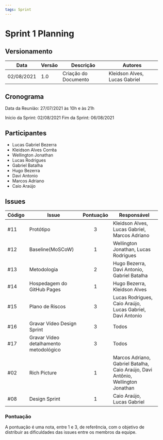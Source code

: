 ```yaml
---
tags: Sprint
---
```


# Sprint 1 Planning

## Versionamento
| Data | Versão | Descrição | Autores |
| -------- | -------- | -------- | ---|
|   02/08/2021   |  1.0    |  Criação do Documento    | Kleidson Alves, Lucas Gabriel

## Cronograma
Data da Reunião: 27/07/2021 às 10h e às 21h

Inicio da Sprint: 02/08/2021
Fim da Sprint: 06/08/2021

## Participantes
* Lucas Gabriel Bezerra
* Kleidson Alves Corrêa
* Wellington Jonathan
* Lucas Rodrigues
* Gabriel Batalha
* Hugo Bezerra
* Davi Antonio
* Marcos Adriano
* Caio Araújo

## Issues

| Código | Issue | Pontuação | Responsável|
| ------- | -------- | :--------: | ---- |
| #11     | Protótipo  | 3 | Kleidson Alves, Lucas Gabriel, Marcos Adriano |
| #12     | Baseline(MoSCoW)  | 1 | Wellington Jonathan, Lucas Rodrigues |
| #13     | Metodologia  | 2 | Hugo Bezerra, Davi Antonio, Gabriel Batalha |
| #14     | Hospedagem do GitHub Pages  | 1 |  Hugo Bezerra, Kleidson Alves  |
| #15     | Plano de Riscos   | 3 |  Lucas Rodrigues, Caio Araújo, Lucas Gabriel, Davi Antonio  |
| #16     | Gravar Vídeo Design Sprint   | 3 |  Todos  |
| #17     | Gravar Vídeo detalhamento metodológico  | 3 |  Todos  |
| #02     | Rich Picture | 1 |Marcos Adriano, Gabriel Batalha, Caio Araújo, Davi Antônio, Wellington Jonathan
| #08     | Design Sprint| 1  | Caio Araújo, Lucas Gabriel|

### Pontuação

A pontuação é uma nota, entre 1 e 3, de referência, com o objetivo de distribuir as dificuldades das issues entre os membros da equipe.



